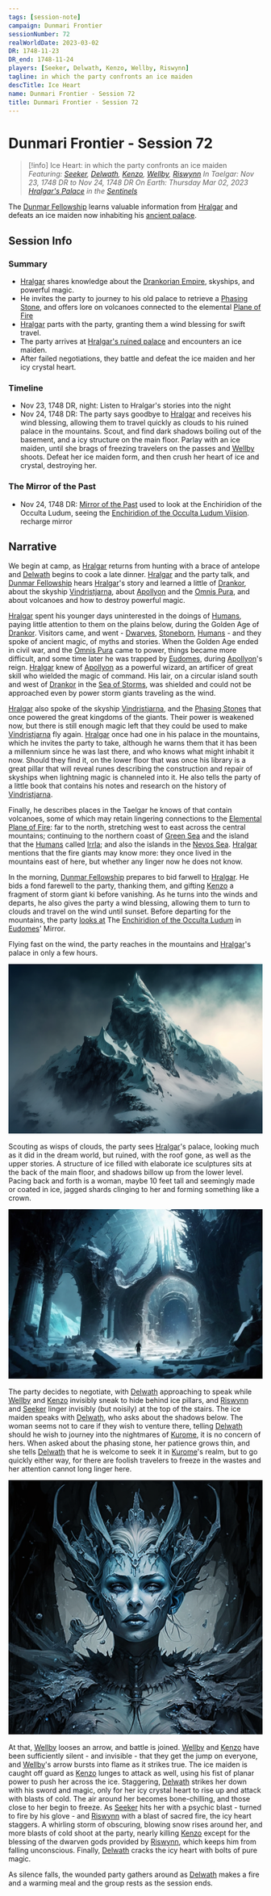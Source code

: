 ```yaml
---
tags: [session-note]
campaign: Dunmari Frontier
sessionNumber: 72
realWorldDate: 2023-03-02
DR: 1748-11-23
DR_end: 1748-11-24
players: [Seeker, Delwath, Kenzo, Wellby, Riswynn]
tagline: in which the party confronts an ice maiden
descTitle: Ice Heart
name: Dunmari Frontier - Session 72
title: Dunmari Frontier - Session 72
---
```

# Dunmari Frontier - Session 72

>[!info] Ice Heart: in which the party confronts an ice maiden
> *Featuring: [Seeker](<../../../people/pcs/dunmar-fellowship/seeker.md>), [Delwath](<../../../people/pcs/dunmar-fellowship/delwath.md>), [Kenzo](<../../../people/pcs/dunmar-fellowship/kenzo.md>), [Wellby](<../../../people/pcs/dunmar-fellowship/wellby.md>), [Riswynn](<../../../people/pcs/dunmar-fellowship/riswynn.md>)*
> *In Taelgar: Nov 23, 1748 DR to Nov 24, 1748 DR*
> *On Earth: Thursday Mar 02, 2023*
> *[Hralgar's Palace](<../../../gazetteer/sentinel-range/hralgar-s-palace.md>) in the [Sentinels](<../../../gazetteer/sentinel-range/sentinel-range.md>)*

The [Dunmar Fellowship](<../../../people/pcs/dunmar-fellowship/dunmar-fellowship.md>) learns valuable information from [Hralgar](<../../../people/giants/hralgar.md>) and defeats an ice maiden now inhabiting his [ancient palace](<../../../gazetteer/sentinel-range/hralgar-s-palace.md>).

## Session Info
### Summary
- [Hralgar](<../../../people/giants/hralgar.md>) shares knowledge about the [Drankorian Empire](<../../../history/drankorian-era/drankorian-empire.md>), skyships, and powerful magic.
- He invites the party to journey to his old palace to retrieve a [Phasing Stone](<../../../things/magic-items/phasing-stones.md>), and offers lore on volcanoes connected to the elemental [Plane of Fire](<../../../cosmology/multiverse/energy-realms/elemental-realms/elemental-plane-of-fire/elemental-plane-of-fire.md>)
- [Hralgar](<../../../people/giants/hralgar.md>) parts with the party, granting them a wind blessing for swift travel.
- The party arrives at [Hralgar's ruined palace](<../../../gazetteer/sentinel-range/hralgar-s-palace.md>) and encounters an ice maiden.
- After failed negotiations, they battle and defeat the ice maiden and her icy crystal heart.

### Timeline
- Nov 23, 1748 DR, night: Listen to Hralgar's stories into the night
- Nov 24, 1748 DR: The party says goodbye to [Hralgar](<../../../people/giants/hralgar.md>) and receives his wind blessing, allowing them to travel quickly as clouds to his ruined palace in the mountains. Scout, and find dark shadows boiling out of the basement, and a icy structure on the main floor. Parlay with an ice maiden, until she brags of freezing travelers on the passes and [Wellby](<../../../people/pcs/dunmar-fellowship/wellby.md>) shoots. Defeat her ice maiden form, and then crush her heart of ice and crystal, destroying her. 

### The Mirror of the Past
- Nov 24, 1748 DR: [Mirror of the Past](<../treasure/notable-items/mirror-of-the-past.md>) used to look at the Enchiridion of the Occulta Ludum, seeing the [Enchiridion of the Occulta Ludum Viision](<../mirror-visions/enchiridion-of-the-occulta-ludum-viision.md>). recharge mirror

## Narrative
We begin at camp, as [Hralgar](<../../../people/giants/hralgar.md>) returns from hunting with a brace of antelope and [Delwath](<../../../people/pcs/dunmar-fellowship/delwath.md>) begins to cook a late dinner. [Hralgar](<../../../people/giants/hralgar.md>) and the party talk, and [Dunmar Fellowship](<../../../people/pcs/dunmar-fellowship/dunmar-fellowship.md>) hears [Hralgar](<../../../people/giants/hralgar.md>)'s story and learned a little of [Drankor](<../../../history/drankorian-era/drankorian-empire.md>), about the skyship [Vindristjarna](<../../../things/ships/vindristjarna.md>), about [Apollyon](<../../../people/historical-figures/drankorian-emperors/apollyon.md>) and the [Omnis Pura](<../../../groups/drankorian-societies/omnis-pura.md>), and about volcanoes and how to destroy powerful magic. 

[Hralgar](<../../../people/giants/hralgar.md>) spent his younger days uninterested in the doings of [Humans](<../../../species/children-of-divine-creation/humans/humans.md>), paying little attention to them on the plains below, during the Golden Age of [Drankor](<../../../history/drankorian-era/drankorian-empire.md>). Visitors came, and went - [Dwarves](<../../../species/children-of-the-embodied-gods/dwarves/dwarves.md>), [Stoneborn](<../../../species/children-of-the-embodied-gods/stoneborn/stoneborn.md>), [Humans](<../../../species/children-of-divine-creation/humans/humans.md>) - and they spoke of ancient magic, of myths and stories. When the Golden Age ended in civil war, and the [Omnis Pura](<../../../groups/drankorian-societies/omnis-pura.md>) came to power, things became more difficult, and some time later he was trapped by [Eudomes](<../../../people/historical-figures/eudomes.md>), during [Apollyon](<../../../people/historical-figures/drankorian-emperors/apollyon.md>)'s reign. [Hralgar](<../../../people/giants/hralgar.md>) knew of [Apollyon](<../../../people/historical-figures/drankorian-emperors/apollyon.md>) as a powerful wizard, an artificer of great skill who wielded the magic of command. His lair, on a circular island south and west of [Drankor](<../../../history/drankorian-era/drankor.md>) in the [Sea of Storms](<../../../gazetteer/greater-dunmar/sea-of-storms.md>), was shielded and could not be approached even by power storm giants traveling as the wind. 

[Hralgar](<../../../people/giants/hralgar.md>) also spoke of the skyship [Vindristjarna](<../../../things/ships/vindristjarna.md>), and the [Phasing Stones](<../../../things/magic-items/phasing-stones.md>) that once powered the great kingdoms of the giants. Their power is weakened now, but there is still enough magic left that they could be used to make [Vindristjarna](<../../../things/ships/vindristjarna.md>) fly again. [Hralgar](<../../../people/giants/hralgar.md>) once had one in his palace in the mountains, which he invites the party to take, although he warns them that it has been a millennium since he was last there, and who knows what might inhabit it now.  Should they find it, on the lower floor that was once his library is a great pillar that will reveal runes describing the construction and repair of skyships when lightning magic is channeled into it. He also tells the party of a little book that contains his notes and research on the history of [Vindristjarna](<../../../things/ships/vindristjarna.md>). 

Finally, he describes places in the Taelgar he knows of that contain volcanoes, some of which may retain lingering connections to the [Elemental Plane of Fire](<../../../cosmology/multiverse/energy-realms/elemental-realms/elemental-plane-of-fire/elemental-plane-of-fire.md>): far to the north, stretching west to east across the central mountains; continuing to the northern coast of [Green Sea](<../../../gazetteer/green-sea.md>) and the island that the [Humans](<../../../species/children-of-divine-creation/humans/humans.md>) called [Irrla](<../../../gazetteer/eastern-green-sea/irrla.md>); and also the islands in the [Nevos Sea](<../../../gazetteer/west-coast/nevos-sea.md>). [Hralgar](<../../../people/giants/hralgar.md>) mentions that the fire giants may know more: they once lived in the mountains east of here, but whether any linger now he does not know. 

In the morning, [Dunmar Fellowship](<../../../people/pcs/dunmar-fellowship/dunmar-fellowship.md>) prepares to bid farwell to [Hralgar](<../../../people/giants/hralgar.md>). He bids a fond farewell to the party, thanking them, and gifting [Kenzo](<../../../people/pcs/dunmar-fellowship/kenzo.md>) a fragment of storm giant ki before vanishing. As he turns into the winds and departs, he also gives the party a wind blessing, allowing them to turn to clouds and travel on the wind until sunset. Before departing for the mountains, the party [looks at](<../mirror-visions/enchiridion-of-the-occulta-ludum-viision.md>) The [Enchiridion of the Occulta Ludum](<../../../things/books/enchiridion-of-the-occulta-ludum.md>) in [Eudomes](<../../../people/historical-figures/eudomes.md>)' Mirror.

Flying fast on the wind, the party reaches in the mountains and [Hralgar](<../../../people/giants/hralgar.md>)'s palace in only a few hours. 

![Mountains](../../../assets/mountains.png)

Scouting as wisps of clouds, the party sees [Hralgar](<../../../people/giants/hralgar.md>)'s palace, looking much as it did in the dream world, but ruined, with the roof gone, as well as the upper stories. A structure of ice filled with elaborate ice sculptures sits at the back of the main floor, and shadows billow up from the lower level. Pacing back and forth is a woman, maybe 10 feet tall and seemingly made or coated in ice, jagged shards clinging to her and forming something like a crown. 

![Ice Palace](../../../assets/ice-palace.png)

The party decides to negotiate, with [Delwath](<../../../people/pcs/dunmar-fellowship/delwath.md>) approaching to speak while [Wellby](<../../../people/pcs/dunmar-fellowship/wellby.md>) and [Kenzo](<../../../people/pcs/dunmar-fellowship/kenzo.md>) invisibly sneak to hide behind ice pillars, and [Riswynn](<../../../people/pcs/dunmar-fellowship/riswynn.md>) and [Seeker](<../../../people/pcs/dunmar-fellowship/seeker.md>) linger invisibly (but noisily) at the top of the stairs. The ice maiden speaks with [Delwath](<../../../people/pcs/dunmar-fellowship/delwath.md>), who asks about the shadows below. The woman seems not to care if they wish to venture there, telling [Delwath](<../../../people/pcs/dunmar-fellowship/delwath.md>) should he wish to journey into the nightmares of [Kurome](<../../../people/other-nonhumans/kurome.md>), it is no concern of hers. When asked about the phasing stone, her patience grows thin, and she tells [Delwath](<../../../people/pcs/dunmar-fellowship/delwath.md>) that he is welcome to seek it in [Kurome](<../../../people/other-nonhumans/kurome.md>)'s realm, but to go quickly either way, for there are foolish travelers to freeze in the wastes and her attention cannot long linger here. 

![Ice Spirit Portrait](../../../assets/ice-spirit-portrait.png)

At that, [Wellby](<../../../people/pcs/dunmar-fellowship/wellby.md>) looses an arrow, and battle is joined. [Wellby](<../../../people/pcs/dunmar-fellowship/wellby.md>) and [Kenzo](<../../../people/pcs/dunmar-fellowship/kenzo.md>) have been sufficiently silent - and invisible - that they get the jump on everyone, and [Wellby](<../../../people/pcs/dunmar-fellowship/wellby.md>)'s arrow bursts into flame as it strikes true. The ice maiden is caught off guard as [Kenzo](<../../../people/pcs/dunmar-fellowship/kenzo.md>) lunges to attack as well, using his fist of planar power to push her across the ice. Staggering, [Delwath](<../../../people/pcs/dunmar-fellowship/delwath.md>) strikes her down with his sword and magic, only for her icy crystal heart to rise up and attack with blasts of cold. The air around her becomes bone-chilling, and those close to her begin to freeze. As [Seeker](<../../../people/pcs/dunmar-fellowship/seeker.md>) hits her with a psychic blast - turned to fire by his glove - and [Riswynn](<../../../people/pcs/dunmar-fellowship/riswynn.md>) with a blast of sacred fire, the icy heart staggers. A whirling storm of obscuring, blowing snow rises around her, and more blasts of cold shoot at the party, nearly killing [Kenzo](<../../../people/pcs/dunmar-fellowship/kenzo.md>) except for the blessing of the dwarven gods provided by [Riswynn](<../../../people/pcs/dunmar-fellowship/riswynn.md>), which keeps him from falling unconscious. Finally, [Delwath](<../../../people/pcs/dunmar-fellowship/delwath.md>) cracks the icy heart with bolts of pure magic. 

As silence falls, the wounded party gathers around as [Delwath](<../../../people/pcs/dunmar-fellowship/delwath.md>) makes a fire and a warming meal and the group rests as the session ends. 
